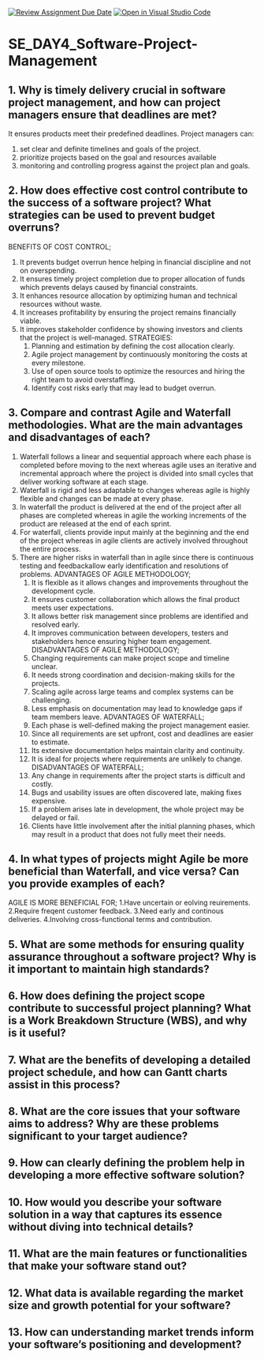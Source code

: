 [![Review Assignment Due Date](https://classroom.github.com/assets/deadline-readme-button-22041afd0340ce965d47ae6ef1cefeee28c7c493a6346c4f15d667ab976d596c.svg)](https://classroom.github.com/a/9pw6JKcu)
[![Open in Visual Studio Code](https://classroom.github.com/assets/open-in-vscode-2e0aaae1b6195c2367325f4f02e2d04e9abb55f0b24a779b69b11b9e10269abc.svg)](https://classroom.github.com/online_ide?assignment_repo_id=18448153&assignment_repo_type=AssignmentRepo)
# SE_DAY4_Software-Project-Management
## 1. Why is timely delivery crucial in software project management, and how can project managers ensure that deadlines are met?
It ensures products meet their predefined deadlines.
Project managers can:
1. set clear and definite timelines and goals of the project.
2. prioritize projects based on the goal and resources available
3. monitoring and controlling progress against the project plan and goals.



## 2. How does effective cost control contribute to the success of a software project? What strategies can be used to prevent budget overruns?
BENEFITS OF COST CONTROL;
1. It prevents budget overrun hence helping in financial discipline and not on overspending.
2. It ensures timely project completion due to proper allocation of funds which prevents delays caused by financial constraints.
3. It enhances resource allocation by optimizing human and technical resources without waste.
4. It increases profitability by ensuring the project remains financially viable.
5. It improves stakeholder confidence by showing investors and clients that the project is well-managed.
   STRATEGIES:
   1. Planning and estimation by defining the cost allocation clearly.
   2. Agile project management by continuously monitoring the costs at every milestone.
   3. Use of open source tools to optimize the resources and hiring the right team to avoid overstaffing.
   4. Identify cost risks early that may lead to budget overrun. 

## 3. Compare and contrast Agile and Waterfall methodologies. What are the main advantages and disadvantages of each?
1. Waterfall follows a linear and sequential approach where each phase is completed before moving to the next whereas agile uses an iterative and incremental approach where the project is divided into small cycles that deliver working software at each stage.
2. Waterfall is rigid and less adaptable to changes whereas agile is highly flexible and changes can be made at every phase.
3. In waterfall the product is delivered at the end of the project after all phases are completed whereas in agile the working increments of the product are released at the end of each sprint.
4. For waterfall, clients provide input mainly at the beginning and the end of the project whereas in agile clients are actively involved throughout the entire process.
5. There are higher risks in waterfall than in agile since there is continuous testing and feedbackallow early identification and resolutions of problems.
   ADVANTAGES OF AGILE METHODOLOGY;
   1. It is flexible as it allows changes and improvements throughout the development cycle.
   2. It ensures customer collaboration which allows the final product meets user expectations.
   3. It allows better risk management since problems are identified and resolved early.
   4. It improves communication between developers, testers and stakeholders hence ensuring higher team engagement.
   DISADVANTAGES OF AGILE METHODOLOGY;
   1. Changing requirements can make project scope and timeline unclear.
   2. It needs strong coordination and decision-making skills for the projects.
   3. Scaling agile across large teams and complex systems can be challenging.
   4. Less emphasis on documentation may lead to knowledge gaps if team members leave.
   ADVANTAGES OF WATERFALL;
   1. Each phase is well-defined making the project management easier.
   2. Since all requirements are set upfront, cost and deadlines are easier to estimate.
   3. Its extensive documentation helps maintain clarity and continuity.
   4. It is ideal for projects where requirements are unlikely to change.
   DISADVANTAGES OF WATERFALL;
   1. Any change in requirements after the project starts is difficult and costly.
   2. Bugs and usability issues are often discovered late, making fixes expensive.
   3. If a problem arises late in development, the whole project may be delayed or fail.
   4. Clients have little involvement after the initial planning phases, which may result in a product that does not fully meet their needs.    
      
## 4. In what types of projects might Agile be more beneficial than Waterfall, and vice versa? Can you provide examples of each?
AGILE IS MORE BENEFICIAL FOR;
1.Have uncertain or eolving reuirements.
2.Require freqent customer feedback.
3.Need early and continous deliveries.
4.Involving cross-functional terms and contribution.
## 5. What are some methods for ensuring quality assurance throughout a software project? Why is it important to maintain high standards?
## 6. How does defining the project scope contribute to successful project planning? What is a Work Breakdown Structure (WBS), and why is it useful?
## 7. What are the benefits of developing a detailed project schedule, and how can Gantt charts assist in this process?
## 8. What are the core issues that your software aims to address? Why are these problems significant to your target audience?
## 9. How can clearly defining the problem help in developing a more effective software solution?
## 10. How would you describe your software solution in a way that captures its essence without diving into technical details?
## 11. What are the main features or functionalities that make your software stand out?
## 12. What data is available regarding the market size and growth potential for your software?
## 13. How can understanding market trends inform your software’s positioning and development?
